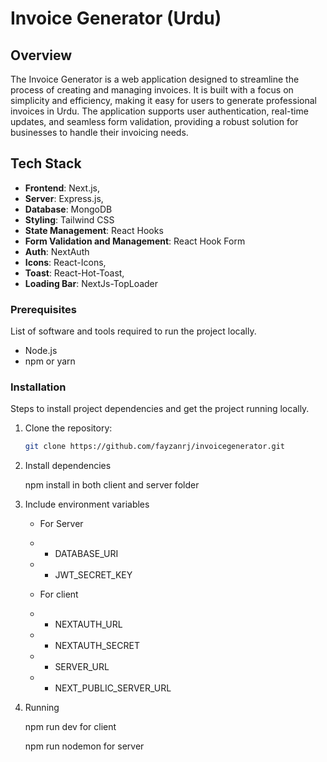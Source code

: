# Invoice Generator (Urdu)

## Overview

The Invoice Generator is a web application designed to streamline the process of creating and managing invoices. It is built with a focus on simplicity and efficiency, making it easy for users to generate professional invoices in Urdu. The application supports user authentication, real-time updates, and seamless form validation, providing a robust solution for businesses to handle their invoicing needs.

## Tech Stack

- **Frontend**: Next.js,
- **Server**: Express.js,
- **Database**: MongoDB
- **Styling**: Tailwind CSS
- **State Management**: React Hooks
- **Form Validation and Management**: React Hook Form
- **Auth**: NextAuth
- **Icons**: React-Icons,
- **Toast**: React-Hot-Toast,
- **Loading Bar**: NextJs-TopLoader

### Prerequisites

List of software and tools required to run the project locally.

- Node.js
- npm or yarn

### Installation

Steps to install project dependencies and get the project running locally.

1. Clone the repository:

   ```sh
   git clone https://github.com/fayzanrj/invoicegenerator.git

   ```

2. Install dependencies

   npm install in both client and server folder


3. Include environment variables
   - For Server
   - - DATABASE_URI
   - - JWT_SECRET_KEY

   - For client
   - - NEXTAUTH_URL
   - - NEXTAUTH_SECRET

   - - SERVER_URL
   - - NEXT_PUBLIC_SERVER_URL
  

5. Running

   npm run dev for client

   npm run nodemon for server
   
